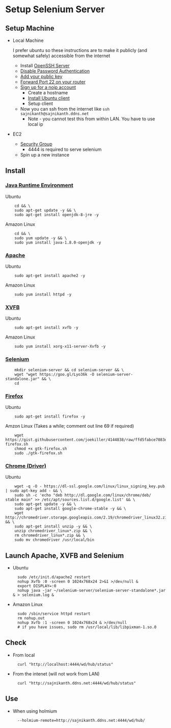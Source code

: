Setup Selenium Server
=====================

Setup Machine
-------------

* Local Machine

    I prefer ubuntu so these instructions are to make it publicly (and somewhat safely) accessible from the internet
    * Install [OpenSSH Server](https://help.ubuntu.com/lts/serverguide/openssh-server.html)
    * [Disable Password Authentication](https://help.ubuntu.com/community/SSH/OpenSSH/Configuring)
    * [Add your public key](http://askubuntu.com/questions/46424/adding-ssh-keys-to-authorized-keys)
    * [Forward Port 22 on your router](http://i.imgur.com/iEUc4Jm.png)
    * [Sign up for a noip account](http://www.noip.com)
        * Create a hostname
        * [Install Ubuntu client](http://www.noip.com/support/knowledgebase/installing-the-linux-dynamic-update-client-on-ubuntu/)
        * Setup client
    * Now you can ssh from the internet like `ssh sajnikanth@sajnikanth.ddns.net`
        * Note - you cannot test this from within LAN. You have to use local ip

* EC2
    * [Security Group](http://i.imgur.com/Pg1yIsy.png)
        * 4444 is required to serve selenium
    * Spin up a new instance

Install
-------

### [Java Runtime Environment](http://openjdk.java.net/install/)

Ubuntu

        cd && \
        sudo apt-get update -y && \
        sudo apt-get install openjdk-8-jre -y

Amazon Linux

        cd && \
        sudo yum update -y && \
        sudo yum install java-1.8.0-openjdk -y

### [Apache](https://help.ubuntu.com/lts/serverguide/httpd.html)

Ubuntu

        sudo apt-get install apache2 -y

Amazon Linux

        sudo yum install httpd -y

### [XVFB](http://www.x.org/archive/X11R7.6/doc/man/man1/Xvfb.1.xhtml)

Ubuntu

        sudo apt-get install xvfb -y

Amazon Linux

        sudo yum install xorg-x11-server-Xvfb -y

### [Selenium](http://www.seleniumhq.org)

        mkdir selenium-server && cd selenium-server && \
        wget "wget https://goo.gl/Lyo36k -O selenium-server-standalone.jar" && \
        cd

### [Firefox](https://support.mozilla.org/si/kb/Linux%20මත%20ෆයර්ෆොක්ස්%20ස්ථාපනය)

Ubuntu

        sudo apt-get install firefox -y

Amzon Linux (Takes a while; comment out line 69 if required)

        wget https://gist.githubusercontent.com/joekiller/4144838/raw/ffd5fabce7083eca65c61033ea90e51b4be6ba55/gtk-firefox.sh
        chmod +x gtk-firefox.sh
        sudo ./gtk-firefox.sh

### [Chrome (Driver)](https://code.google.com/p/selenium/wiki/ChromeDriver)

Ubuntu

        wget -q -O - https://dl-ssl.google.com/linux/linux_signing_key.pub | sudo apt-key add - && \
        sudo sh -c 'echo "deb http://dl.google.com/linux/chrome/deb/ stable main" >> /etc/apt/sources.list.d/google.list' && \
        sudo apt-get update -y && \
        sudo apt-get install google-chrome-stable -y && \
        wget http://chromedriver.storage.googleapis.com/2.19/chromedriver_linux32.zip && \
        sudo apt-get install unzip -y && \
        unzip chromedriver_linux*.zip && \
        rm chromedriver_linux*.zip && \
        sudo mv chromedriver /usr/local/bin

Launch Apache, XVFB and Selenium
--------------------------------

* Ubuntu

        sudo /etc/init.d/apache2 restart
        nohup Xvfb :0 -screen 0 1024x768x24 2>&1 >/dev/null &
        export DISPLAY=:0
        nohup java -jar ~/selenium-server/selenium-server-standalone*.jar & > selenium.log &

* Amazon Linux

        sudo /sbin/service httpd restart
        rm nohup.out
        nohup Xvfb :1 -screen 0 1024x768x24 & >/dev/null
        # if you have issues, sudo rm /usr/local/lib/libpixman-1.so.0

Check
-----

* From local

        curl "http://localhost:4444/wd/hub/status"

* From the intenet (will not work from LAN)

        curl "http://sajnikanth.ddns.net:4444/wd/hub/status"

Use
---

* When using holmium

        --holmium-remote=http://sajnikanth.ddns.net:4444/wd/hub/
